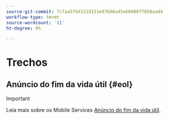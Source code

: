 ```yaml
---
source-git-commit: 7cfaa5f6d1318151e87698a45eb6006f7850aad4
workflow-type: tm+mt
source-wordcount: '11'
ht-degree: 9%

---
```

# Trechos

## Anúncio do fim da vida útil {#eol}

>[!IMPORTANT]
>
>Leia mais sobre os Mobile Services [Anúncio do fim da vida útil](/help/using/eol.md).

